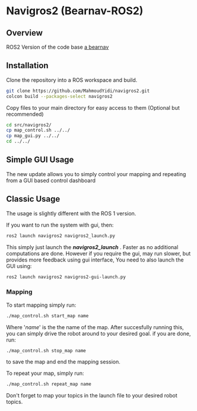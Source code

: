 # Navigros2 (Bearnav-ROS2)
## Overview

ROS2 Version of the code base [a bearnav](https://github.com/LCAS/bearnav2)
## Installation

Clone the repository into a ROS workspace and build.

```bash
git clone https://github.com/MahmoudYidi/navigros2.git
colcon build --packages-select navigros2
```
Copy files to your main directory for easy access to them (Optional but recommended)
```bash
cd src/navigros2/
cp map_control.sh ../../
cp map_gui.py ../../
cd ../../
```


## Simple GUI Usage
The new update allows you to simply control your mapping and repeating from a GUI based control dashboard

## Classic Usage
The usage is slightly different with the ROS 1 version. 

If you want to run the system with gui, then:

```bash
ros2 launch navigros2 navigros2_launch.py
```
This simply just launch the ***navigros2_launch*** . Faster as no additional computations are done. However if you require the gui, may run slower, but provides more feedback using gui interface, You need to also launch the GUI using:

```bash
ros2 launch navigros2 navigros2-gui-launch.py
```

### Mapping
To start mapping simply run:
```bash
./map_control.sh start_map name
```
Where '*name*' is the the name of the map. After succesfully running this, you can simply drive the robot around to your desired goal. if you are done, run:

```bash
./map_control.sh stop_map name
```

to save the map and end the mapping session. 

To repeat your map, simply run:
```bash
./map_control.sh repeat_map name
```

Don't forget to map your topics in the launch file to your desired robot topics.
